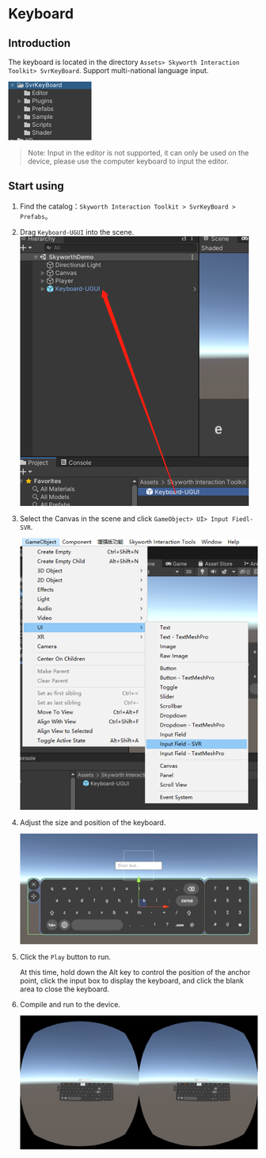 <!--
 * @Author: xieminghui
 * @Date: 2021-11-22 15:04:43
 * @Description: Description
 * @LastEditors: xieminghui
 * @LastEditTime: 2021-12-13 09:44:07
 * @Copyright: Copyright 2020 Skyworth VR. All rights reserved.
-->
Keyboard
===
## Introduction
The keyboard is located in the directory `Assets> Skyworth Interaction Toolkit> SvrKeyBoard`. Support multi-national language input.

![keboard1](images/keboard1.png)

>Note: Input in the editor is not supported, it can only be used on the device, please use the computer keyboard to input the editor.

## Start using
1. Find the catalog：`Skyworth Interaction Toolkit > SvrKeyBoard > Prefabs`。
2. Drag `Keyboard-UGUI` into the scene.
   ![keybaord5](images/keyboard5.png)
   
3. Select the Canvas in the scene and click `GameObject> UI> Input Fiedl-SVR`.

    ![keybaord2](images/keyboard2.png)

4. Adjust the size and position of the keyboard.

    ![keybaord3](images/keyboard3.png)

5. Click the `Play` button to run.

    At this time, hold down the Alt key to control the position of the anchor point, click the input box to display the keyboard, and click the blank area to close the keyboard.
6. Compile and run to the device.

    ![keybaord4](images/keyboard4.png)
